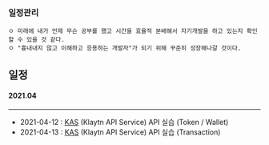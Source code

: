 ### 일정관리
```
ㅇ 미래에 내가 언제 무슨 공부를 했고 시간을 효율적 분배해서 자기개발을 하고 있는지 확인할 수 있을 것 같다. 
ㅇ "흉내내지 않고 이해하고 응용하는 개발자"가 되기 위해 꾸준히 성장해나갈 것이다.
```
## 일정
  #### 2021.04
  ----
  + 2021-04-12 : [KAS](https://github.com/hgs-study/Klaytn-API) (Klaytn API Service) API 실습 (Token / Wallet)
  + 2021-04-13 : [KAS](https://github.com/hgs-study/Klaytn-API) (Klaytn API Service) API 실습 (Transaction)
